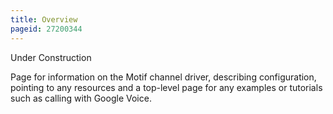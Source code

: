 ```yaml
---
title: Overview
pageid: 27200344
---
```


Under Construction

Page for information on the Motif channel driver, describing configuration, pointing to any resources and a top-level page for any examples or tutorials such as calling with Google Voice.

